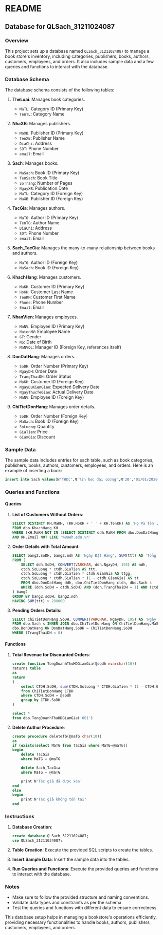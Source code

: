 # README
## Database for QLSach_31211024087

### Overview

This project sets up a database named `QLSach_31211024087` to manage a book store's inventory, including categories, publishers, books, authors, customers, employees, and orders. It also includes sample data and a few queries and functions to interact with the database.

### Database Schema

The database schema consists of the following tables:

1. **TheLoai**: Manages book categories.
    - `MaTL`: Category ID (Primary Key)
    - `TenTL`: Category Name

2. **NhaXB**: Manages publishers.
    - `MaXB`: Publisher ID (Primary Key)
    - `TenXB`: Publisher Name
    - `DiaChi`: Address
    - `SDT`: Phone Number
    - `email`: Email

3. **Sach**: Manages books.
    - `MaSach`: Book ID (Primary Key)
    - `TenSach`: Book Title
    - `SoTrang`: Number of Pages
    - `NgayXB`: Publication Date
    - `MaTL`: Category ID (Foreign Key)
    - `MaXB`: Publisher ID (Foreign Key)

4. **TacGia**: Manages authors.
    - `MaTG`: Author ID (Primary Key)
    - `TenTG`: Author Name
    - `DiaChi`: Address
    - `SDT`: Phone Number
    - `email`: Email

5. **Sach_TacGia**: Manages the many-to-many relationship between books and authors.
    - `MaTG`: Author ID (Foreign Key)
    - `MaSach`: Book ID (Foreign Key)

6. **KhachHang**: Manages customers.
    - `MaKH`: Customer ID (Primary Key)
    - `HoKH`: Customer Last Name
    - `TenKH`: Customer First Name
    - `Phone`: Phone Number
    - `Email`: Email

7. **NhanVien**: Manages employees.
    - `MaNV`: Employee ID (Primary Key)
    - `HotenNV`: Employee Name
    - `GT`: Gender
    - `NS`: Date of Birth
    - `MaNVQL`: Manager ID (Foreign Key, references itself)

8. **DonDatHang**: Manages orders.
    - `SoDH`: Order Number (Primary Key)
    - `NgayDH`: Order Date
    - `TrangThaiDH`: Order Status
    - `MaKH`: Customer ID (Foreign Key)
    - `NgayDuKienGiao`: Expected Delivery Date
    - `NgayThucTeGiao`: Actual Delivery Date
    - `MaNV`: Employee ID (Foreign Key)

9. **ChiTietDonHang**: Manages order details.
    - `SoDH`: Order Number (Foreign Key)
    - `MaSach`: Book ID (Foreign Key)
    - `SoLuong`: Quantity
    - `GiaTien`: Price
    - `GiamGia`: Discount

### Sample Data

The sample data includes entries for each table, such as book categories, publishers, books, authors, customers, employees, and orders. Here is an example of inserting a book:

```sql
insert into Sach values(N'THDC',N'Tin học đại cương',N'20','01/01/2020',N'TH',N'NXBTH');
```

### Queries and Functions

#### Queries

1. **List of Customers Without Orders**:
    ```sql
    SELECT DISTINCT KH.MaKH, (KH.HoKH + ' ' + KH.TenKH) AS 'Họ Và Tên', KH.Phone, KH.Email
    FROM dbo.KhachHang KH
    WHERE (KH.MaKH NOT IN (SELECT DISTINCT ddh.MaKH FROM dbo.DonDatHang ddh))
    AND KH.Email NOT LIKE '%@ueh.edu.vn'
    ```

2. **Order Details with Total Amount**:
    ```sql
    SELECT bang2.SoDH, bang2.ndh AS 'Ngày Đặt Hàng', SUM(ttt) AS 'Tổng thành tiền', SUM(ttgg) AS 'Tổng Tiền Giảm Giá', SUM(tt) AS 'Tổng thu'
    FROM (
        SELECT ddh.SoDH, CONVERT(VARCHAR, ddh.NgayDH, 105) AS ndh,
        ctdh.SoLuong * ctdh.GiaTien AS ttt,
        ctdh.SoLuong * ctdh.GiaTien * ctdh.GiamGia AS ttgg,
        ctdh.SoLuong * ctdh.GiaTien * (1 - ctdh.GiamGia) AS tt
        FROM dbo.DonDatHang ddh, dbo.ChiTietDonHang ctdh, dbo.Sach s
        WHERE (ddh.SoDH = ctdh.SoDH) AND (ddh.TrangThaiDH = 1) AND (ctdh.MaSach = s.MaSach)
    ) bang2
    GROUP BY bang2.soDH, bang2.ndh
    HAVING SUM(ttt) > 200000
    ```

3. **Pending Orders Details**:
    ```sql
    SELECT ChiTietDonHang.SoDH, CONVERT(VARCHAR, NgayDH, 105) AS 'Ngày đặt hàng', TrangThaiDH, s.TenSach, (SoLuong * GiaTien) AS 'Thành Tiền', (SoLuong * GiaTien * GiamGia) AS 'Tiền giảm giá'
    FROM dbo.Sach s INNER JOIN dbo.ChiTietDonHang ON ChiTietDonHang.MaSach = s.MaSach INNER JOIN
    dbo.DonDatHang ON DonDatHang.SoDH = ChiTietDonHang.SoDH
    WHERE (TrangThaiDH = 0)
    ```

#### Functions

1. **Total Revenue for Discounted Orders**:
    ```sql
    create function TongDoanhThuHDGiamGia(@sodh nvarchar(10))
    returns table
    as
    return
    (
        select CTDH.SoDH, sum(CTDH.Soluong * CTDH.GiaTien * (1 - CTDH.GiamGia)) N'Tổng doanh thu'
        from ChiTietDonHang CTDH
        where CTDH.SoDH = @sodh
        group by CTDH.SoDH
    )

    select * 
    from dbo.TongDoanhThuHDGiamGia('001')
    ```

2. **Delete Author Procedure**:
    ```sql
    create procedure deleteTG(@maTG char(10))
    as
    if (exists(select MaTG from TacGia where MaTG=@maTG))
    begin
        delete TacGia
        where MaTG = @maTG

        delete Sach_TacGia
        where MaTG = @maTG

        print N'Tác giả đã được xóa'
    end
    else
    begin
        print N'Tác giả không tồn tại'
    end
    ```

### Instructions

1. **Database Creation**:
    ```sql
    create database QLSach_31211024087;
    use QLSach_31211024087;
    ```

2. **Table Creation**:
    Execute the provided SQL scripts to create the tables.

3. **Insert Sample Data**:
    Insert the sample data into the tables.

4. **Run Queries and Functions**:
    Execute the provided queries and functions to interact with the database.

### Notes

- Make sure to follow the provided structure and naming conventions.
- Validate data types and constraints as per the schema.
- Test the queries and functions with different data to ensure correctness.

This database setup helps in managing a bookstore's operations efficiently, providing necessary functionalities to handle books, authors, publishers, customers, employees, and orders.
